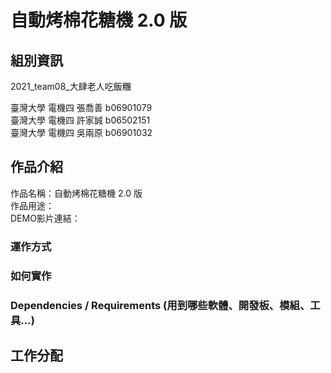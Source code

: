 # 自動烤棉花糖機 2.0 版

## 組別資訊
2021_team08_大肆老人吃飯糰

臺灣大學 電機四 張喬善 b06901079 <br>
臺灣大學 電機四 許家誠 b06502151 <br>
臺灣大學 電機四 吳兩原 b06901032 <br>

## 作品介紹
作品名稱：自動烤棉花糖機 2.0 版 <br>
作品用途：<br>
DEMO影片連結：

### 運作方式


### 如何實作

### Dependencies / Requirements (用到哪些軟體、開發板、模組、工具...)

## 工作分配
